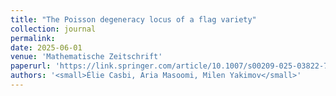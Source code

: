```yaml
---
title: "The Poisson degeneracy locus of a flag variety"
collection: journal
permalink: 
date: 2025-06-01
venue: 'Mathematische Zeitschrift'
paperurl: 'https://link.springer.com/article/10.1007/s00209-025-03822-7'
authors: '<small>Élie Casbi, Aria Masoomi, Milen Yakimov</small>'
---
```


